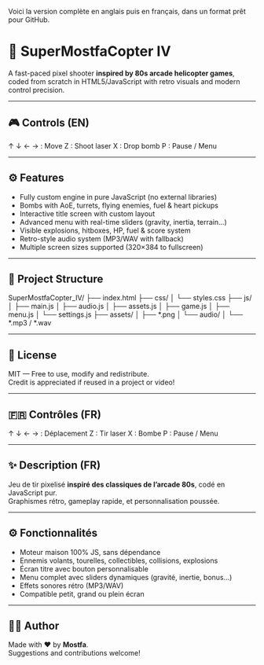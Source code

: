 Voici la version complète en anglais puis en français, dans un format prêt pour GitHub.
# 🚁 SuperMostfaCopter IV

A fast-paced pixel shooter **inspired by 80s arcade helicopter games**, coded from scratch in HTML5/JavaScript with retro visuals and modern control precision.

---

## 🎮 Controls (EN)

↑ ↓ ← → : Move
Z       : Shoot laser
X       : Drop bomb
P       : Pause / Menu

---

## ⚙️ Features

- Fully custom engine in pure JavaScript (no external libraries)
- Bombs with AoE, turrets, flying enemies, fuel & heart pickups
- Interactive title screen with custom layout
- Advanced menu with real-time sliders (gravity, inertia, terrain...)
- Visible explosions, hitboxes, HP, fuel & score system
- Retro-style audio system (MP3/WAV with fallback)
- Multiple screen sizes supported (320×384 to fullscreen)

---

## 📁 Project Structure

SuperMostfaCopter_IV/
├── index.html
├── css/
│   └── styles.css
├── js/
│   ├── main.js
│   ├── audio.js
│   ├── assets.js
│   ├── game.js
│   ├── menu.js
│   └── settings.js
├── assets/
│   ├── *.png
│   └── audio/
│       └── *.mp3 / *.wav

---

## 📜 License

MIT — Free to use, modify and redistribute.  
Credit is appreciated if reused in a project or video!

---

## 🇫🇷 Contrôles (FR)

↑ ↓ ← → : Déplacement
Z       : Tir laser
X       : Bombe
P       : Pause / Menu

---

## ✨ Description (FR)

Jeu de tir pixelisé **inspiré des classiques de l’arcade 80s**, codé en JavaScript pur.  
Graphismes rétro, gameplay rapide, et personnalisation poussée.

---

## ⚙️ Fonctionnalités

- Moteur maison 100% JS, sans dépendance
- Ennemis volants, tourelles, collectibles, collisions, explosions
- Écran titre avec bouton personnalisable
- Menu complet avec sliders dynamiques (gravité, inertie, bonus…)
- Effets sonores rétro (MP3/WAV)
- Compatible petit, grand ou plein écran

---

## 🧑‍💻 Author

Made with ♥ by **Mostfa**.  
Suggestions and contributions welcome!
